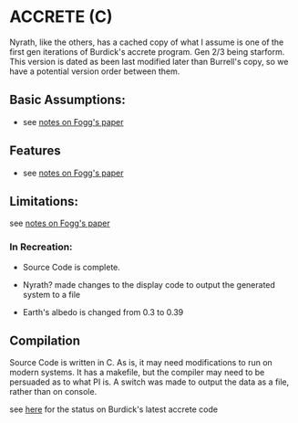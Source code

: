 # ACCRETE (C)

Nyrath, like the others, has a cached copy of what I assume is one of the first gen iterations of Burdick's accrete 
program. Gen 2/3 being starform. This version is dated as been last modified later than Burrell's copy, so we have a 
potential version order between them.

## Basic Assumptions:

- see [notes on Fogg's paper](/docs/notes/build%20descriptions/1960s%20-%201980s/1985%20-%20Extra-Solar%20Planetary%20Systems.md)

## Features

- see [notes on Fogg's paper](/docs/notes/build%20descriptions/1960s%20-%201980s/1985%20-%20Extra-Solar%20Planetary%20Systems.md)


## Limitations:

see [notes on Fogg's paper](/docs/notes/build%20descriptions/1960s%20-%201980s/1985%20-%20Extra-Solar%20Planetary%20Systems.md)

### In Recreation:
- Source Code is complete.

- Nyrath? made changes to the display code to output the generated system to a file

- Earth's albedo is changed from 0.3 to 0.39

## Compilation
Source Code is written in C. As is, it may need modifications to run on modern systems. It has a makefile, but the 
compiler may need to be persuaded as to what PI is. A switch was made to output the data as a file, rather than on 
console.

see [here](/docs/notes/branches%20&%20forks%20&%20stubs/pre-github/burdick%20-%20accrete.md) for the status on Burdick's
latest accrete code